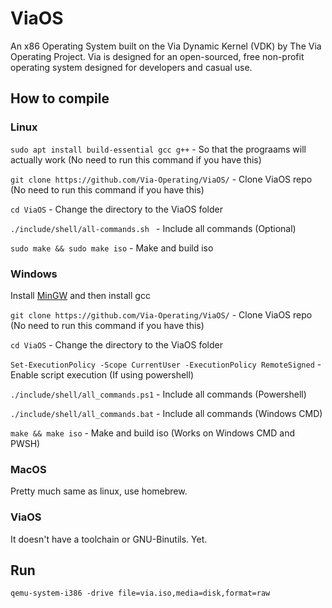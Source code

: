 # ViaOS
An x86 Operating System built on the Via Dynamic Kernel (VDK) by The Via Operating Project. Via is designed for an open-sourced, free non-profit operating system designed for developers and casual use.

## How to compile
### Linux
``` sudo apt install build-essential gcc g++ ``` - So that the prograams will actually work (No need to run this command if you have this)

``` git clone https://github.com/Via-Operating/ViaOS/ ``` - Clone ViaOS repo (No need to run this command if you have this)

``` cd ViaOS ``` - Change the directory to the ViaOS folder

```./include/shell/all-commands.sh ``` - Include all commands (Optional)

``` sudo make && sudo make iso ``` - Make and build iso

### Windows
Install [MinGW](https://sourceforge.net/projects/mingw/) and then install gcc

```git clone https://github.com/Via-Operating/ViaOS/``` - Clone ViaOS repo (No need to run this command if you have this)

``` cd ViaOS ``` - Change the directory to the ViaOS folder

```Set-ExecutionPolicy -Scope CurrentUser -ExecutionPolicy RemoteSigned``` - Enable script execution (If using powershell)

```./include/shell/all_commands.ps1``` - Include all commands (Powershell)

```./include/shell/all_commands.bat``` - Include all commands (Windows CMD)

```make && make iso``` - Make and build iso (Works on Windows CMD and PWSH)

### MacOS
Pretty much same as linux, use homebrew.

### ViaOS
It doesn't have a toolchain or GNU-Binutils. Yet.

## Run
```qemu-system-i386 -drive file=via.iso,media=disk,format=raw```

